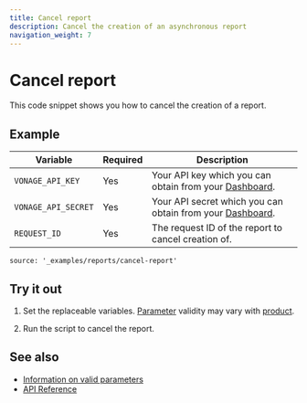 ```yaml
---
title: Cancel report
description: Cancel the creation of an asynchronous report
navigation_weight: 7
---
```


# Cancel report

This code snippet shows you how to cancel the creation of a report.

## Example

Variable | Required | Description
----|----|----
`VONAGE_API_KEY` | Yes | Your API key which you can obtain from your [Dashboard](https://dashboard.nexmo.com/sign-in).
`VONAGE_API_SECRET` | Yes | Your API secret which you can obtain from your [Dashboard](https://dashboard.nexmo.com/sign-in).
`REQUEST_ID` | Yes | The request ID of the report to cancel creation of.

```code_snippets
source: '_examples/reports/cancel-report'
```

## Try it out

1. Set the replaceable variables. [Parameter](/reports/code-snippets/before-you-begin#parameters) validity may vary with [product](/reports/code-snippets/before-you-begin#product).

2. Run the script to cancel the report.

## See also

* [Information on valid parameters](/reports/code-snippets/before-you-begin#parameters)
* [API Reference](/api/reports)
